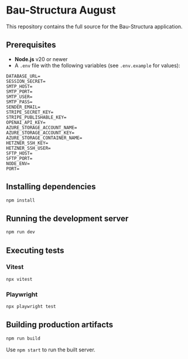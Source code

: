 # Bau-Structura August

This repository contains the full source for the Bau-Structura application.

## Prerequisites

- **Node.js** v20 or newer
- A `.env` file with the following variables (see `.env.example` for values):

```
DATABASE_URL=
SESSION_SECRET=
SMTP_HOST=
SMTP_PORT=
SMTP_USER=
SMTP_PASS=
SENDER_EMAIL=
STRIPE_SECRET_KEY=
STRIPE_PUBLISHABLE_KEY=
OPENAI_API_KEY=
AZURE_STORAGE_ACCOUNT_NAME=
AZURE_STORAGE_ACCOUNT_KEY=
AZURE_STORAGE_CONTAINER_NAME=
HETZNER_SSH_KEY=
HETZNER_SSH_USER=
SFTP_HOST=
SFTP_PORT=
NODE_ENV=
PORT=
```

## Installing dependencies

```bash
npm install
```

## Running the development server

```bash
npm run dev
```

## Executing tests

### Vitest

```bash
npx vitest
```

### Playwright

```bash
npx playwright test
```

## Building production artifacts

```bash
npm run build
```

Use `npm start` to run the built server.
